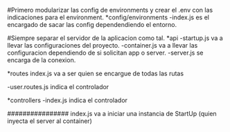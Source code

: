 #Primero modularizar las config de environments y crear el .env con las indicaciones para el environment.
*config/environments
-index.js es el encargado de sacar las config dependendiendo el entorno.

#Siempre separar el servidor de la aplicacion como tal.
*api
-startup.js va a llevar las configuraciones del proyecto.
-container.js va a llevar las configuracion
dependiendo de si solicitan app o server.
-server.js se encarga de la conexion.

*routes
index.js va a ser quien se encargue de todas las rutas

-user.routes.js indica el controlador

*controllers
-index.js indica el controlador

################
index.js va a iniciar una instancia de StartUp (quien inyecta el server al container)
